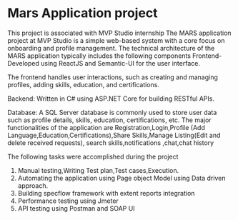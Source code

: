 # Mars Application project 
This project is associated with MVP Studio internship
The MARS application project at MVP Studio is a simple web-based system with a core focus on onboarding and profile management. 
The technical architecture of the MARS application typically includes the following components
Frontend-Developed using ReactJS and Semantic-UI for the user interface.

The frontend handles user interactions, such as creating and managing profiles, adding skills, education, and certifications.

Backend:
Written in C# using ASP.NET Core for building RESTful APIs.

Database:
A SQL Server database is commonly used to store user data such as profile details, skills, education, certifications, etc.
The major functionalities of the application are Registration,Login,Profile (Add Language,Education,Certifications),Share Skills,Manage Listing(Edit and delete received requests),
search skills,notifications ,chat,chat history

The following tasks were accomplished during the project
1) Manual testing,Writing Test plan,Test cases,Execution.
2) Automating the application using Page object Model using Data driven approach. 
2) Building specflow framework with extent reports integration
3) Performance testing using Jmeter
4) API testing using Postman and SOAP UI


 
